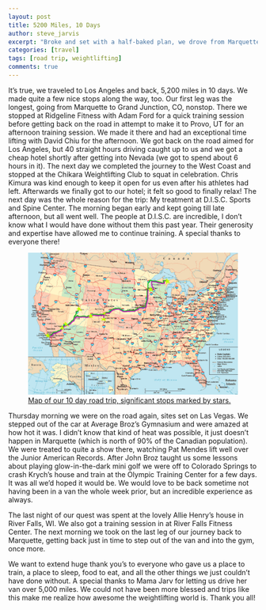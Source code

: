 ```yaml
---
layout: post
title: 5200 Miles, 10 Days
author: steve_jarvis
excerpt: "Broke and set with a half-baked plan, we drove from Marquette to L.A."
categories: [travel]
tags: [road trip, weightlifting]
comments: true
---
```


It’s true, we traveled to Los Angeles and back, 5,200 miles in 10 days. We made quite a few nice stops along the way, too. Our first leg was the longest, going from Marquette to Grand Junction, CO, nonstop. There we stopped at Ridgeline Fitness with Adam Ford for a quick training session before getting back on the road in attempt to make it to Provo, UT for an afternoon training session. We made it there and had an exceptional time lifting with David Chiu for the afternoon. We got back on the road aimed for Los Angeles, but 40 straight hours driving caught up to us and we got a cheap hotel shortly after getting into Nevada (we got to spend about 6 hours in it). The next day we completed the journey to the West Coast and stopped at the Chikara Weightlifting Club to squat in celebration. Chris Kimura was kind enough to keep it open for us even after his athletes had left. Afterwards we finally got to our hotel; it felt so good to finally relax! The next day was the whole reason for the trip: My treatment at D.I.S.C. Sports and Spine Center. The morning began early and kept going till late afternoon, but all went well. The people at D.I.S.C. are incredible, I don’t know what I would have done without them this past year. Their generosity and expertise have allowed me to continue training. A special thanks to everyone there!

<figure>
    <a href="../images/la_road_trip.jpg"><img src="../images/la_road_trip.jpg"></a>
    <figcaption><a href="../images/la_road_trip.jpg" title="map of our trip">
    Map of our 10 day road trip, significant stops marked by stars.</a></figcaption>
</figure>

Thursday morning we were on the road again, sites set on Las Vegas. We stepped out of the car at Average Broz’s Gymnasium and were amazed at how hot it was. I didn’t know that kind of heat was possible, it just doesn’t happen in Marquette (which is north of 90% of the Canadian population). We were treated to quite a show there, watching Pat Mendes lift well over the Junior American Records. After John Broz taught us some lessons about playing glow-in-the-dark mini golf we were off to Colorado Springs to crash Krych’s house and train at the Olympic Training Center for a few days. It was all we’d hoped it would be. We would love to be back sometime not having been in a van the whole week prior, but an incredible experience as always.

The last night of our quest was spent at the lovely Allie Henry’s house in River Falls, WI. We also got a training session in at River Falls Fitness Center. The next morning we took on the last leg of our journey back to Marquette, getting back just in time to step out of the van and into the gym, once more.

We want to extend huge thank you’s to everyone who gave us a place to train, a place to sleep, food to eat, and all the other things we just couldn’t have done without. A special thanks to Mama Jarv for letting us drive her van over 5,000 miles. We could not have been more blessed and trips like this make me realize how awesome the weightlifting world is. Thank you all!
